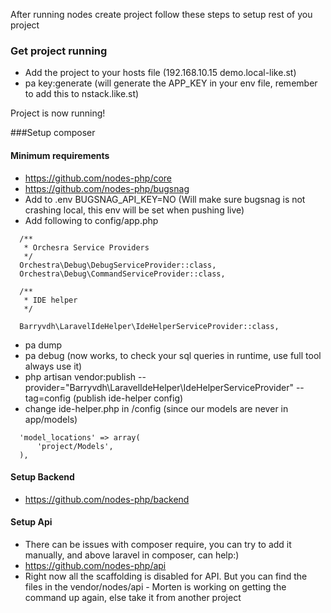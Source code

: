 After running nodes create project follow these steps to setup rest of you project

### Get project running
- Add the project to your hosts file (192.168.10.15 demo.local-like.st)
- pa key:generate (will generate the APP_KEY in your env file, remember to add this to nstack.like.st)

Project is now running!

###Setup composer
#### Minimum requirements
- https://github.com/nodes-php/core
- https://github.com/nodes-php/bugsnag
- Add to .env BUGSNAG_API_KEY=NO (Will make sure bugsnag is not crashing local, this env will be set when pushing live)
- Add following to config/app.php
```
  /**
   * Orchesra Service Providers
   */
  Orchestra\Debug\DebugServiceProvider::class,
  Orchestra\Debug\CommandServiceProvider::class,
  
  /**
   * IDE helper
   */
  
  Barryvdh\LaravelIdeHelper\IdeHelperServiceProvider::class,
```
- pa dump
- pa debug (now works, to check your sql queries in runtime, use full tool always use it)
- php artisan vendor:publish --provider="Barryvdh\LaravelIdeHelper\IdeHelperServiceProvider" --tag=config (publish ide-helper config)
- change ide-helper.php in /config (since our models are never in app/models)
```
  'model_locations' => array(
      'project/Models',
  ),
```

#### Setup Backend
- https://github.com/nodes-php/backend

#### Setup Api
 - There can be issues with composer require, you can try to add it manually, and above laravel in composer, can help:)
 - https://github.com/nodes-php/api
 - Right now all the scaffolding is disabled for API. But you can find the files in the vendor/nodes/api - Morten is working on getting the command up again, else take it from another project 
 
 
